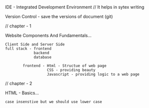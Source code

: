 IDE - Integrated Development Environment  // It helps in sytex writing

Version Control - save the versions of document (git)


// chapter - 1

Website Components And Fundamentals...

    Client Side and Server Side
    full stack - frontend
                 backend
                 database

            frontend - Html - Structue of web page
                       CSS - providing beauty 
                       Javascript - providing logic to a web page


// chapter - 2

HTML - Basics... 

    case insenstive but we should use lower case

